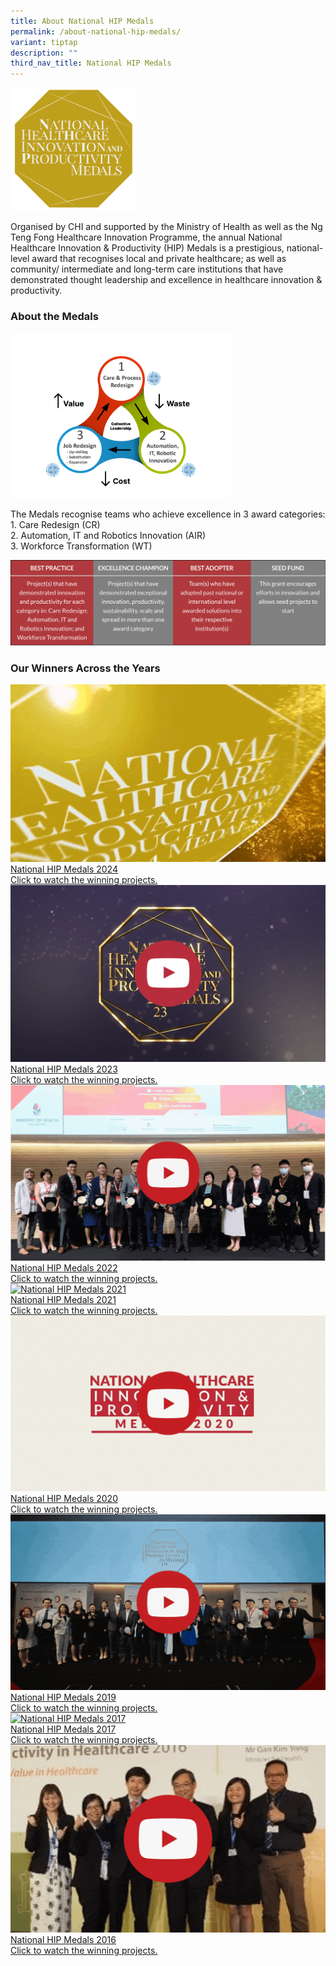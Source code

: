 ```yaml
---
title: About National HIP Medals
permalink: /about-national-hip-medals/
variant: tiptap
description: ""
third_nav_title: National HIP Medals
---
```

<p></p>
<div class="isomer-image-wrapper">
<img style="width: 40%;" height="auto" width="100%" alt="" src="/images/Nhip/nhip_logo_1.png">
</div>
<p></p>
<p>Organised by CHI and supported by the Ministry of Health as well as the
Ng Teng Fong Healthcare Innovation Programme, the annual National Healthcare
Innovation &amp; Productivity (HIP) Medals is a prestigious, national-level
award that recognises local and private healthcare; as well as community/
intermediate and long-term care institutions that have demonstrated thought
leadership and excellence in healthcare innovation &amp; productivity.</p>
<p></p>
<h3><strong>About the Medals</strong></h3>
<p></p>
<div class="isomer-image-wrapper">
<img style="width: 70%;" height="auto" width="100%" alt="" src="/images/Nhip/New_Innovation_Cycle_Logo.jpg">
</div>
<p></p>
<p>The Medals recognise teams who achieve excellence in 3 award categories:
<br>1. Care Redesign (CR)
<br>2. Automation, IT and Robotics Innovation (AIR)
<br>3. Workforce Transformation (WT)</p>
<p></p>
<div class="isomer-image-wrapper">
<img style="width: 100%" height="auto" width="100%" alt="" src="/images/Nhip/NHIP_Award_Overview.png">
</div>
<p></p>
<h3><strong>Our Winners Across the Years</strong></h3>
<p></p>
<div class="isomer-card-grid"><a rel="noopener noreferrer nofollow" href="https://www.youtube.com/watch?v=yC-Pj0IKFck&amp;list=PLTrhD5VOFZmoOB4_CKovPGbMxIgiyybBF&amp;index=11" class="isomer-card"><div class="isomer-card-image"><div class="isomer-image-wrapper"><img style="width: 100%" height="auto" width="100%" alt="National HIP Medals 2024" src="/images/Nhip/giphy_1_.gif"></div></div><div class="isomer-card-body"><div class="isomer-card-title">National HIP Medals 2024</div><div class="isomer-card-link">Click to watch the winning projects.</div></div></a>
<a rel="noopener noreferrer nofollow" href="https://www.youtube.com/playlist?list=PLTrhD5VOFZmqgT2QbALsKwaJ8hVR7kY2o" class="isomer-card">
<div class="isomer-card-image">
<div class="isomer-image-wrapper">
<img style="width: 100%" height="auto" width="100%" alt="National HIP Medals 2023" src="/images/Nhip/2023v2.gif">
</div>
</div>
<div class="isomer-card-body">
<div class="isomer-card-title">National HIP Medals 2023</div>
<div class="isomer-card-link">Click to watch the winning projects.</div>
</div>
</a><a rel="noopener noreferrer nofollow" href="https://www.youtube.com/watch?v=0y7M_8a_7CI" class="isomer-card"><div class="isomer-card-image"><div class="isomer-image-wrapper"><img style="width: 100%" height="auto" width="100%" alt="National HIP Medals 2022" src="/images/Nhip/2022gif.gif"></div></div><div class="isomer-card-body"><div class="isomer-card-title">National HIP Medals 2022</div><div class="isomer-card-link">Click to watch the winning projects.</div></div></a>
<a rel="noopener noreferrer nofollow" href="https://www.youtube.com/playlist?list=PLTrhD5VOFZmq6mcZpncp68g9FR1-Vi_Sa" class="isomer-card">
<div class="isomer-card-image">
<div class="isomer-image-wrapper">
<img style="width: 100%" height="auto" width="100%" alt="National HIP Medals 2021" src="/images/Nhip/2021gif.gif">
</div>
</div>
<div class="isomer-card-body">
<div class="isomer-card-title">National HIP Medals 2021</div>
<div class="isomer-card-link">Click to watch the winning projects.</div>
</div>
</a><a rel="noopener noreferrer nofollow" href="https://www.youtube.com/playlist?list=PLTrhD5VOFZmp__IX7IeCfufr7unDUm8zg" class="isomer-card"><div class="isomer-card-image"><div class="isomer-image-wrapper"><img style="width: 100%" height="auto" width="100%" alt="National HIP Medals 2020" src="/images/Nhip/2020gif.gif"></div></div><div class="isomer-card-body"><div class="isomer-card-title">National HIP Medals 2020</div><div class="isomer-card-link">Click to watch the winning projects.</div></div></a>
<a rel="noopener noreferrer nofollow" href="https://www.youtube.com/playlist?list=PLTrhD5VOFZmpPGnw2xV5k1XkYflONYLXJ" class="isomer-card">
<div class="isomer-card-image">
<div class="isomer-image-wrapper">
<img style="width: 100%" height="auto" width="100%" alt="National HIP Medals 2019" src="/images/Nhip/2019gif.gif">
</div>
</div>
<div class="isomer-card-body">
<div class="isomer-card-title">National HIP Medals 2019</div>
<div class="isomer-card-link">Click to watch the winning projects.</div>
</div>
</a><a rel="noopener noreferrer nofollow" href="https://www.youtube.com/playlist?list=PLTrhD5VOFZmohAw0cXSJJZukQLU7EnhMs" class="isomer-card"><div class="isomer-card-image"><div class="isomer-image-wrapper"><img style="width: 100%" height="auto" width="100%" alt="National HIP Medals 2017" src="/images/Nhip/2017gif.gif"></div></div><div class="isomer-card-body"><div class="isomer-card-title">National HIP Medals 2017</div><div class="isomer-card-link">Click to watch the winning projects.</div></div></a>
<a rel="noopener noreferrer nofollow" href="https://www.youtube.com/playlist?list=PLTrhD5VOFZmon339X0ad-1kkAe__Xu4p7" class="isomer-card">
<div class="isomer-card-image">
<div class="isomer-image-wrapper">
<img style="width: 100%" height="auto" width="100%" alt="National HIP Medals 2016" src="/images/Nhip/2016gif.gif">
</div>
</div>
<div class="isomer-card-body">
<div class="isomer-card-title">National HIP Medals 2016</div>
<div class="isomer-card-link">Click to watch the winning projects.</div>
</div>
</a>
</div>
<p></p>
<p></p>